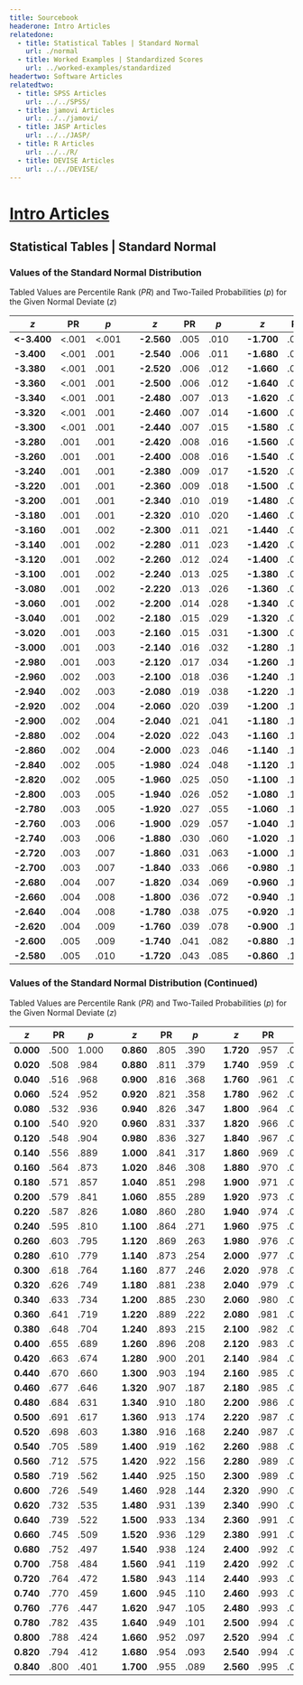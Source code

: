 ```yaml
---
title: Sourcebook
headerone: Intro Articles
relatedone:
  - title: Statistical Tables | Standard Normal
    url: ./normal
  - title: Worked Examples | Standardized Scores
    url: ../worked-examples/standardized
headertwo: Software Articles
relatedtwo:
  - title: SPSS Articles
    url: ../../SPSS/
  - title: jamovi Articles
    url: ../../jamovi/
  - title: JASP Articles
    url: ../../JASP/
  - title: R Articles
    url: ../../R/
  - title: DEVISE Articles
    url: ../../DEVISE/
---
```



# [Intro Articles](../index.md)

## Statistical Tables | Standard Normal

### Values of the Standard Normal Distribution

Tabled Values are Percentile Rank (*PR*) and Two-Tailed Probabilities (*p*) for the Given Normal Deviate (*z*)

| ***z*** | **PR** | ***p*** | | ***z*** | **PR** | ***p*** | | ***z*** | **PR** | ***p*** | | ***z*** | **PR** | ***p*** | 
 | --- | --- | --- | --- | --- | --- | --- | --- | --- | --- | --- | --- | --- | --- | --- |
| **<-3.400** | <.001 | <.001 | | **-2.560** | .005 | .010 | | **-1.700** | .045 | .089 | | **-0.840** | .200 | .401 |
| **-3.400** | <.001 | .001 | | **-2.540** | .006 | .011 | | **-1.680** | .046 | .093 | | **-0.820** | .206 | .412 |
| **-3.380** | <.001 | .001 | | **-2.520** | .006 | .012 | | **-1.660** | .048 | .097 | | **-0.800** | .212 | .424 |
| **-3.360** | <.001 | .001 | | **-2.500** | .006 | .012 | | **-1.640** | .051 | .101 | | **-0.780** | .218 | .435 |
| **-3.340** | <.001 | .001 | | **-2.480** | .007 | .013 | | **-1.620** | .053 | .105 | | **-0.760** | .224 | .447 |
| **-3.320** | <.001 | .001 | | **-2.460** | .007 | .014 | | **-1.600** | .055 | .110 | | **-0.740** | .230 | .459 |
| **-3.300** | <.001 | .001 | | **-2.440** | .007 | .015 | | **-1.580** | .057 | .114 | | **-0.720** | .236 | .472 |
| **-3.280** | .001 | .001 | | **-2.420** | .008 | .016 | | **-1.560** | .059 | .119 | | **-0.700** | .242 | .484 |
| **-3.260** | .001 | .001 | | **-2.400** | .008 | .016 | | **-1.540** | .062 | .124 | | **-0.680** | .248 | .497 |
| **-3.240** | .001 | .001 | | **-2.380** | .009 | .017 | | **-1.520** | .064 | .129 | | **-0.660** | .255 | .509 |
| **-3.220** | .001 | .001 | | **-2.360** | .009 | .018 | | **-1.500** | .067 | .134 | | **-0.640** | .261 | .522 |
| **-3.200** | .001 | .001 | | **-2.340** | .010 | .019 | | **-1.480** | .069 | .139 | | **-0.620** | .268 | .535 |
| **-3.180** | .001 | .001 | | **-2.320** | .010 | .020 | | **-1.460** | .072 | .144 | | **-0.600** | .274 | .549 |
| **-3.160** | .001 | .002 | | **-2.300** | .011 | .021 | | **-1.440** | .075 | .150 | | **-0.580** | .281 | .562 |
| **-3.140** | .001 | .002 | | **-2.280** | .011 | .023 | | **-1.420** | .078 | .156 | | **-0.560** | .288 | .575 |
| **-3.120** | .001 | .002 | | **-2.260** | .012 | .024 | | **-1.400** | .081 | .162 | | **-0.540** | .295 | .589 |
| **-3.100** | .001 | .002 | | **-2.240** | .013 | .025 | | **-1.380** | .084 | .168 | | **-0.520** | .302 | .603 |
| **-3.080** | .001 | .002 | | **-2.220** | .013 | .026 | | **-1.360** | .087 | .174 | | **-0.500** | .309 | .617 |
| **-3.060** | .001 | .002 | | **-2.200** | .014 | .028 | | **-1.340** | .090 | .180 | | **-0.480** | .316 | .631 |
| **-3.040** | .001 | .002 | | **-2.180** | .015 | .029 | | **-1.320** | .093 | .187 | | **-0.460** | .323 | .646 |
| **-3.020** | .001 | .003 | | **-2.160** | .015 | .031 | | **-1.300** | .097 | .194 | | **-0.440** | .330 | .660 |
| **-3.000** | .001 | .003 | | **-2.140** | .016 | .032 | | **-1.280** | .100 | .201 | | **-0.420** | .337 | .674 |
| **-2.980** | .001 | .003 | | **-2.120** | .017 | .034 | | **-1.260** | .104 | .208 | | **-0.400** | .345 | .689 |
| **-2.960** | .002 | .003 | | **-2.100** | .018 | .036 | | **-1.240** | .107 | .215 | | **-0.380** | .352 | .704 |
| **-2.940** | .002 | .003 | | **-2.080** | .019 | .038 | | **-1.220** | .111 | .222 | | **-0.360** | .359 | .719 |
| **-2.920** | .002 | .004 | | **-2.060** | .020 | .039 | | **-1.200** | .115 | .230 | | **-0.340** | .367 | .734 |
| **-2.900** | .002 | .004 | | **-2.040** | .021 | .041 | | **-1.180** | .119 | .238 | | **-0.320** | .374 | .749 |
| **-2.880** | .002 | .004 | | **-2.020** | .022 | .043 | | **-1.160** | .123 | .246 | | **-0.300** | .382 | .764 |
| **-2.860** | .002 | .004 | | **-2.000** | .023 | .046 | | **-1.140** | .127 | .254 | | **-0.280** | .390 | .779 |
| **-2.840** | .002 | .005 | | **-1.980** | .024 | .048 | | **-1.120** | .131 | .263 | | **-0.260** | .397 | .795 |
| **-2.820** | .002 | .005 | | **-1.960** | .025 | .050 | | **-1.100** | .136 | .271 | | **-0.240** | .405 | .810 |
| **-2.800** | .003 | .005 | | **-1.940** | .026 | .052 | | **-1.080** | .140 | .280 | | **-0.220** | .413 | .826 |
| **-2.780** | .003 | .005 | | **-1.920** | .027 | .055 | | **-1.060** | .145 | .289 | | **-0.200** | .421 | .841 |
| **-2.760** | .003 | .006 | | **-1.900** | .029 | .057 | | **-1.040** | .149 | .298 | | **-0.180** | .429 | .857 |
| **-2.740** | .003 | .006 | | **-1.880** | .030 | .060 | | **-1.020** | .154 | .308 | | **-0.160** | .436 | .873 |
| **-2.720** | .003 | .007 | | **-1.860** | .031 | .063 | | **-1.000** | .159 | .317 | | **-0.140** | .444 | .889 |
| **-2.700** | .003 | .007 | | **-1.840** | .033 | .066 | | **-0.980** | .164 | .327 | | **-0.120** | .452 | .904 |
| **-2.680** | .004 | .007 | | **-1.820** | .034 | .069 | | **-0.960** | .169 | .337 | | **-0.100** | .460 | .920 |
| **-2.660** | .004 | .008 | | **-1.800** | .036 | .072 | | **-0.940** | .174 | .347 | | **-0.080** | .468 | .936 |
| **-2.640** | .004 | .008 | | **-1.780** | .038 | .075 | | **-0.920** | .179 | .358 | | **-0.060** | .476 | .952 |
| **-2.620** | .004 | .009 | | **-1.760** | .039 | .078 | | **-0.900** | .184 | .368 | | **-0.040** | .484 | .968 |
| **-2.600** | .005 | .009 | | **-1.740** | .041 | .082 | | **-0.880** | .189 | .379 | | **-0.020** | .492 | .984 |
| **-2.580** | .005 | .010 | | **-1.720** | .043 | .085 | | **-0.860** | .195 | .390 | | **0.000** | .500 | 1.000 |

### Values of the Standard Normal Distribution (Continued)

Tabled Values are Percentile Rank (*PR*) and Two-Tailed Probabilities (*p*) for the Given Normal Deviate (*z*)

| ***z*** | **PR** | ***p*** | | ***z*** | **PR** | ***p*** | | ***z*** | **PR** | ***p*** | | ***z*** | **PR** | ***p*** |
| --- | --- | --- | --- | --- | --- | --- | --- | --- | --- | --- | --- | --- | --- | --- |
| **0.000** | .500 | 1.000 | | **0.860** | .805 | .390 | | **1.720** | .957 | .085 | | **2.580** | .995 | .010 |
| **0.020** | .508 | .984 | | **0.880** | .811 | .379 | | **1.740** | .959 | .082 | | **2.600** | .995 | .009 |
| **0.040** | .516 | .968 | | **0.900** | .816 | .368 | | **1.760** | .961 | .078 | | **2.620** | .996 | .009 |
| **0.060** | .524 | .952 | | **0.920** | .821 | .358 | | **1.780** | .962 | .075 | | **2.640** | .996 | .008 |
| **0.080** | .532 | .936 | | **0.940** | .826 | .347 | | **1.800** | .964 | .072 | | **2.660** | .996 | .008 |
| **0.100** | .540 | .920 | | **0.960** | .831 | .337 | | **1.820** | .966 | .069 | | **2.680** | .996 | .007 |
| **0.120** | .548 | .904 | | **0.980** | .836 | .327 | | **1.840** | .967 | .066 | | **2.700** | .997 | .007 |
| **0.140** | .556 | .889 | | **1.000** | .841 | .317 | | **1.860** | .969 | .063 | | **2.720** | .997 | .007 |
| **0.160** | .564 | .873 | | **1.020** | .846 | .308 | | **1.880** | .970 | .060 | | **2.740** | .997 | .006 |
| **0.180** | .571 | .857 | | **1.040** | .851 | .298 || **1.900** | .971 | .057 | | **2.760** | .997 | .006 |
| **0.200** | .579 | .841 | | **1.060** | .855 | .289 | | **1.920** | .973 | .055 | | **2.780** | .997 | .005 |
| **0.220** | .587 | .826 | | **1.080** | .860 | .280 | | **1.940** | .974 | .052 | | **2.800** | .997 | .005 |
| **0.240** | .595 | .810 | | **1.100** | .864 | .271 | | **1.960** | .975 | .050 | | **2.820** | .998 | .005 |
| **0.260** | .603 | .795 | | **1.120** | .869 | .263 | | **1.980** | .976 | .048 | | **2.840** | .998 | .005 |
| **0.280** | .610 | .779 | | **1.140** | .873 | .254 | | **2.000** | .977 | .046 | | **2.860** | .998 | .004 |
| **0.300** | .618 | .764 | | **1.160** | .877 | .246 | | **2.020** | .978 | .043 | | **2.880** | .998 | .004 |
| **0.320** | .626 | .749 | | **1.180** | .881 | .238 | | **2.040** | .979 | .041 | | **2.900** | .998 | .004 |
| **0.340** | .633 | .734 | | **1.200** | .885 | .230 | | **2.060** | .980 | .039 | | **2.920** | .998 | .004 |
| **0.360** | .641 | .719 | | **1.220** | .889 | .222 | | **2.080** | .981 | .038 | | **2.940** | .998 | .003 |
| **0.380** | .648 | .704 | | **1.240** | .893 | .215 | | **2.100** | .982 | .036 | | **2.960** | .998 | .003 |
| **0.400** | .655 | .689 | | **1.260** | .896 | .208 | | **2.120** | .983 | .034 | | **2.980** | .999 | .003 |
| **0.420** | .663 | .674 | | **1.280** | .900 | .201 | | **2.140** | .984 | .032 | | **3.000** | .999 | .003 |
| **0.440** | .670 | .660 | | **1.300** | .903 | .194 | | **2.160** | .985 | .031 | | **3.020** | .999 | .003 |
| **0.460** | .677 | .646 | | **1.320** | .907 | .187 | | **2.180** | .985 | .029 | | **3.040** | .999 | .002 |
| **0.480** | .684 | .631 | | **1.340** | .910 | .180 | | **2.200** | .986 | .028 | | **3.060** | .999 | .002 |
| **0.500** | .691 | .617 | | **1.360** | .913 | .174 | | **2.220** | .987 | .026 | | **3.080** | .999 | .002 |
| **0.520** | .698 | .603 | | **1.380** | .916 | .168 | | **2.240** | .987 | .025 | | **3.100** | .999 | .002 |
| **0.540** | .705 | .589 | | **1.400** | .919 | .162 | | **2.260** | .988 | .024 | | **3.120** | .999 | .002 |
| **0.560** | .712 | .575 | | **1.420** | .922 | .156 | | **2.280** | .989 | .023 | | **3.140** | .999 | .002 |
| **0.580** | .719 | .562 | | **1.440** | .925 | .150 | | **2.300** | .989 | .021 | | **3.160** | .999 | .002 |
| **0.600** | .726 | .549 | | **1.460** | .928 | .144 | | **2.320** | .990 | .020 | | **3.180** | .999 | .001 |
| **0.620** | .732 | .535 | | **1.480** | .931 | .139 | | **2.340** | .990 | .019 | | **3.200** | .999 | .001 |
| **0.640** | .739 | .522 | | **1.500** | .933 | .134 | | **2.360** | .991 | .018 | | **3.220** | .999 | .001 |
| **0.660** | .745 | .509 | | **1.520** | .936 | .129 | | **2.380** | .991 | .017 | | **3.240** | .999 | .001 |
| **0.680** | .752 | .497 | | **1.540** | .938 | .124 | | **2.400** | .992 | .016 | | **3.260** | .999 | .001 |
| **0.700** | .758 | .484 | | **1.560** | .941 | .119 | | **2.420** | .992 | .016 | | **3.280** | .999 | .001 |
| **0.720** | .764 | .472 | | **1.580** | .943 | .114 | | **2.440** | .993 | .015 | | **3.300** | >.999 | .001 |
| **0.740** | .770 | .459 | | **1.600** | .945 | .110 | | **2.460** | .993 | .014 | | **3.320** | >.999 | .001 |
| **0.760** | .776 | .447 | | **1.620** | .947 | .105 | | **2.480** | .993 | .013 | | **3.340** | >.999 | .001 |
| **0.780** | .782 | .435 | | **1.640** | .949 | .101 | | **2.500** | .994 | .012 | | **3.360** | >.999 | .001 |
| **0.800** | .788 | .424 | | **1.660** | .952 | .097 | | **2.520** | .994 | .012 | | **3.380** | >.999 | .001 |
| **0.820** | .794 | .412 | | **1.680** | .954 | .093 | | **2.540** | .994 | .011 | | **3.400** | >.999 | .001 |
| **0.840** | .800 | .401 | | **1.700** | .955 | .089 | | **2.560** | .995 | .010 | | **>3.400** | >.999 | <.001 |
